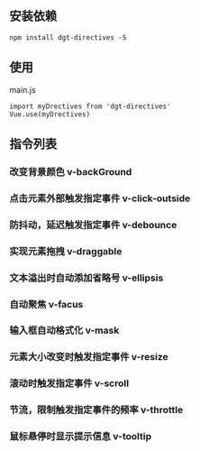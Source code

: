 ## 安装依赖

```plain
npm install dgt-directives -S
```
## 使用

main.js

```plain
import myDrectives from 'dgt-directives'
Vue.use(myDrectives)
```
## 指令列表

### 改变背景颜色 v-backGround

### 点击元素外部触发指定事件 v-click-outside

### 防抖动，延迟触发指定事件 v-debounce

### 实现元素拖拽 v-draggable

### 文本溢出时自动添加省略号 v-ellipsis

### 自动聚焦 v-facus

### 输入框自动格式化 v-mask

### 元素大小改变时触发指定事件 v-resize

### 滚动时触发指定事件 v-scroll

### 节流，限制触发指定事件的频率 v-throttle

### 鼠标悬停时显示提示信息 v-tooltip

